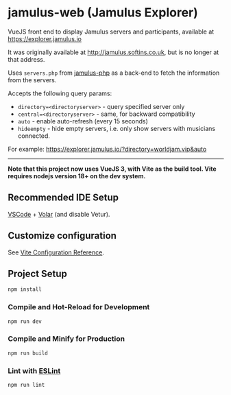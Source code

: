 # jamulus-web (Jamulus Explorer)

VueJS front end to display Jamulus servers and participants,
available at https://explorer.jamulus.io

It was originally available at http://jamulus.softins.co.uk, but is no longer at that address.


Uses `servers.php` from [jamulus-php](https://github.com/softins/jamulus-php)
as a back-end to fetch the information from the servers.

Accepts the following query params:

- `directory=<directoryserver>` - query specified server only
- `central=<directoryserver>` - same, for backward compatibility
- `auto` - enable auto-refresh (every 15 seconds)
- `hideempty` - hide empty servers, i.e. only show servers with musicians connected.

For example: https://explorer.jamulus.io/?directory=worldjam.vip&auto

---

**Note that this project now uses VueJS 3, with Vite as the build tool. Vite requires nodejs version 18+ on the dev system.**

## Recommended IDE Setup

[VSCode](https://code.visualstudio.com/) + [Volar](https://marketplace.visualstudio.com/items?itemName=Vue.volar) (and disable Vetur).

## Customize configuration

See [Vite Configuration Reference](https://vitejs.dev/config/).

## Project Setup

```sh
npm install
```

### Compile and Hot-Reload for Development

```sh
npm run dev
```

### Compile and Minify for Production

```sh
npm run build
```

### Lint with [ESLint](https://eslint.org/)

```sh
npm run lint
```
